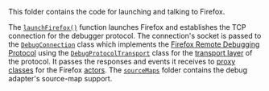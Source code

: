 This folder contains the code for launching and talking to Firefox.

The [`launchFirefox()`](./launch.ts) function launches Firefox and establishes the TCP connection for
the debugger protocol. The connection's socket is passed to the [`DebugConnection`](./connection.ts)
class which implements the 
[Firefox Remote Debugging Protocol](https://github.com/mozilla/gecko-dev/blob/master/devtools/docs/backend/protocol.md)
using the [`DebugProtocolTransport`](./transport.ts) class for the
[transport layer](https://github.com/mozilla/gecko-dev/blob/master/devtools/docs/backend/protocol.md#stream-transport)
of the protocol.
It passes the responses and events it receives to [proxy classes](./actorProxy) for the Firefox
[actors](https://github.com/mozilla/gecko-dev/blob/master/devtools/docs/backend/protocol.md#actors).
The [`sourceMaps`](./sourceMaps) folder contains the debug adapter's source-map support.
